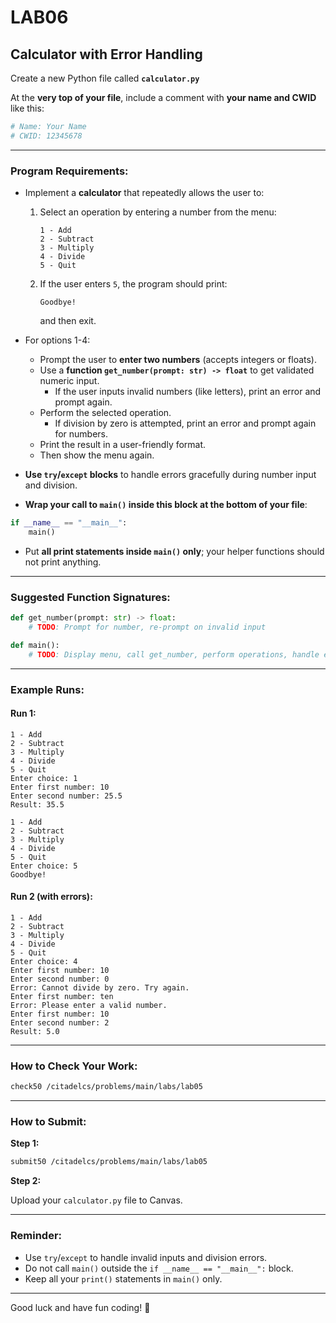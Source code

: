 # LAB06

## **Calculator with Error Handling**

Create a new Python file called **`calculator.py`**

At the **very top of your file**, include a comment with **your name and CWID** like this:

```python
# Name: Your Name
# CWID: 12345678
```

---

### Program Requirements:

- Implement a **calculator** that repeatedly allows the user to:

  1. Select an operation by entering a number from the menu:

     ```
     1 - Add
     2 - Subtract
     3 - Multiply
     4 - Divide
     5 - Quit
     ```

  2. If the user enters `5`, the program should print:

     ```
     Goodbye!
     ```

     and then exit.

- For options 1-4:

  - Prompt the user to **enter two numbers** (accepts integers or floats).
  - Use a **function `get_number(prompt: str) -> float`** to get validated numeric input.
    - If the user inputs invalid numbers (like letters), print an error and prompt again.
  - Perform the selected operation.
    - If division by zero is attempted, print an error and prompt again for numbers.
  - Print the result in a user-friendly format.
  - Then show the menu again.

- **Use `try`/`except` blocks** to handle errors gracefully during number input and division.

- **Wrap your call to `main()` inside this block at the bottom of your file**:

```python
if __name__ == "__main__":
    main()
```

- Put **all print statements inside `main()` only**; your helper functions should not print anything.

---

### Suggested Function Signatures:

```python
def get_number(prompt: str) -> float:
    # TODO: Prompt for number, re-prompt on invalid input

def main():
    # TODO: Display menu, call get_number, perform operations, handle errors, etc.
```

---

### Example Runs:

#### Run 1:
```
1 - Add
2 - Subtract
3 - Multiply
4 - Divide
5 - Quit
Enter choice: 1
Enter first number: 10
Enter second number: 25.5
Result: 35.5

1 - Add
2 - Subtract
3 - Multiply
4 - Divide
5 - Quit
Enter choice: 5
Goodbye!
```

#### Run 2 (with errors):
```
1 - Add
2 - Subtract
3 - Multiply
4 - Divide
5 - Quit
Enter choice: 4
Enter first number: 10
Enter second number: 0
Error: Cannot divide by zero. Try again.
Enter first number: ten
Error: Please enter a valid number.
Enter first number: 10
Enter second number: 2
Result: 5.0
```

---

### How to Check Your Work:

```bash
check50 /citadelcs/problems/main/labs/lab05
```

---

### How to Submit:

**Step 1:**

```bash
submit50 /citadelcs/problems/main/labs/lab05
```

**Step 2:**

Upload your `calculator.py` file to Canvas.

---

### Reminder:

- Use `try`/`except` to handle invalid inputs and division errors.
- Do not call `main()` outside the `if __name__ == "__main__":` block.
- Keep all your `print()` statements in `main()` only.

---

Good luck and have fun coding! 🚀
